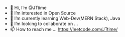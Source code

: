 - 👋 Hi, I’m @JTtime
- 👀 I’m interested in Open Source
- 🌱 I’m currently learning Web-Dev(MERN Stack), Java
- 💞️ I’m looking to collaborate on ...
- 📫 How to reach me ...
https://leetcode.com/JTtime/
<!---
JTtime/JTtime is a ✨ special ✨ repository because its `README.md` (this file) appears on your GitHub profile.
You can click the Preview link to take a look at your changes.
--->
